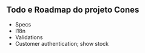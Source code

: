 ## Todo e Roadmap do projeto Cones ##

* Specs
* I18n
* Validations
* Customer authentication; show stock
